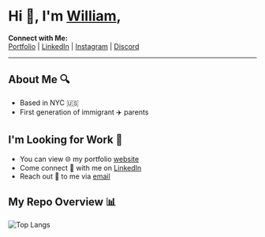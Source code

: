 # Hi 👋, I'm [William](https://www.wayleem.com/),

**Connect with Me:**  
[Portfolio](https://www.wayleem.com/) | [LinkedIn](https://www.linkedin.com/in/will-huang2/) | [Instagram](https://www.instagram.com/way_leem/) | [Discord](https://discord.com/users/wayleem/)

---

## About Me 🔍

- Based in NYC 🇺🇸
- First generation of immigrant ✈️ parents

## I'm Looking for Work 💼

- You can view 🌐 my portfolio [website](https://www.wayleem.com)
- Come connect 🔗 with me on [LinkedIn](https://www.linkedin.com/in/will-huang2/)
- Reach out 📨 to me via [email](mailto:wayleemh@gmail.com)


## My Repo Overview 📊

![Top Langs](https://github-readme-stats.vercel.app/api/top-langs/?username=wayleem&layout=donut)

